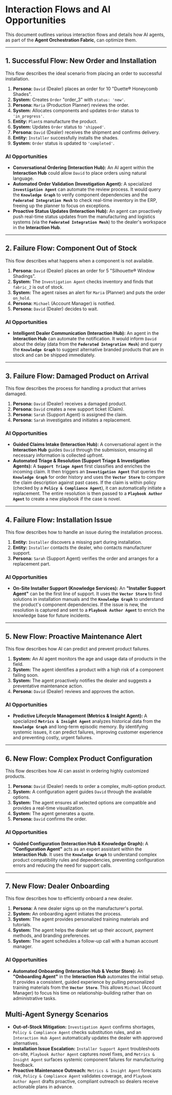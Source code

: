# Interaction Flows and AI Opportunities

This document outlines various interaction flows and details how AI agents, as part of the **Agent Orchestration Fabric**, can optimize them.

---

## 1. Successful Flow: New Order and Installation

This flow describes the ideal scenario from placing an order to successful installation.

1.  **Persona:** `David` (Dealer) places an order for 10 "Duette® Honeycomb Shades".
2.  **System:** Creates `Order` "order_3" with `status: 'new'`.
3.  **Persona:** `Maria` (Production Planner) reviews the order.
4.  **System:** Allocates components and updates `Order` status to `'in_progress'`.
5.  **Entity:** `Plant`s manufacture the product.
6.  **System:** Updates `Order` status to `'shipped'`.
7.  **Persona:** `David` (Dealer) receives the shipment and confirms delivery.
8.  **Entity:** `Installer` successfully installs the shades.
9.  **System:** `Order` status is updated to `'completed'`.

### AI Opportunities

*   **Conversational Ordering (Interaction Hub):** An AI agent within the **Interaction Hub** could allow `David` to place orders using natural language.
*   **Automated Order Validation (Investigation Agent):** A specialized **`Investigation Agent`** can automate the review process. It would query the **`Knowledge Graph`** to verify component dependencies and the **`Federated Integration Mesh`** to check real-time inventory in the ERP, freeing up the planner to focus on exceptions.
*   **Proactive Status Updates (Interaction Hub):** An agent can proactively push real-time status updates from the manufacturing and logistics systems (via the **`Federated Integration Mesh`**) to the dealer's workspace in the **Interaction Hub**.

---

## 2. Failure Flow: Component Out of Stock

This flow describes what happens when a component is not available.

1.  **Persona:** `David` (Dealer) places an order for 5 "Silhouette® Window Shadings".
2.  **System:** The `Investigation Agent` checks inventory and finds that `fabric_2` is out of stock.
3.  **System:** The agent raises an alert for `Maria` (Planner) and puts the order `on_hold`.
4.  **Persona:** `Michael` (Account Manager) is notified.
5.  **Persona:** `David` (Dealer) decides to wait.

### AI Opportunities

*   **Intelligent Dealer Communication (Interaction Hub):** An agent in the **Interaction Hub** can automate the notification. It would inform `David` about the delay (data from the **`Federated Integration Mesh`**) and query the **`Knowledge Graph`** to suggest alternative branded products that are in stock and can be shipped immediately.

---

## 3. Failure Flow: Damaged Product on Arrival

This flow describes the process for handling a product that arrives damaged.

1.  **Persona:** `David` (Dealer) receives a damaged product.
2.  **Persona:** `David` creates a new support ticket (Claim).
3.  **Persona:** `Sarah` (Support Agent) is assigned the claim.
4.  **Persona:** `Sarah` investigates and initiates a replacement.

### AI Opportunities

*   **Guided Claims Intake (Interaction Hub):** A conversational agent in the **Interaction Hub** guides `David` through the submission, ensuring all necessary information is collected upfront.
*   **Automated Triage & Resolution (Support Triage & Investigation Agents):** A **`Support Triage Agent`** first classifies and enriches the incoming claim. It then triggers an **`Investigation Agent`** that queries the **`Knowledge Graph`** for order history and uses the **`Vector Store`** to compare the claim description against past cases. If the claim is within policy (checked by a **`Policy & Compliance Agent`**), it can automatically initiate a replacement. The entire resolution is then passed to a **`Playbook Author Agent`** to create a new playbook if the case is novel.

---

## 4. Failure Flow: Installation Issue

This flow describes how to handle an issue during the installation process.

1.  **Entity:** `Installer` discovers a missing part during installation.
2.  **Entity:** `Installer` contacts the dealer, who contacts manufacturer support.
3.  **Persona:** `Sarah` (Support Agent) verifies the order and arranges for a replacement part.

### AI Opportunities

*   **On-Site Installer Support (Knowledge Services):** An **"Installer Support Agent"** can be the first line of support. It uses the **`Vector Store`** to find solutions in installation manuals and the **`Knowledge Graph`** to understand the product's component dependencies. If the issue is new, the resolution is captured and sent to a **`Playbook Author Agent`** to enrich the knowledge base for future incidents.

---

## 5. New Flow: Proactive Maintenance Alert

This flow describes how AI can predict and prevent product failures.

1.  **System:** An AI agent monitors the age and usage data of products in the field.
2.  **System:** The agent identifies a product with a high risk of a component failing soon.
3.  **System:** The agent proactively notifies the dealer and suggests a preventative maintenance action.
4.  **Persona:** `David` (Dealer) reviews and approves the action.

### AI Opportunities

*   **Predictive Lifecycle Management (Metrics & Insight Agent):** A specialized **`Metrics & Insight Agent`** analyzes historical data from the **`Knowledge Graph`** and long-term episodic memory. By identifying systemic issues, it can predict failures, improving customer experience and preventing costly, urgent failures.

---

## 6. New Flow: Complex Product Configuration

This flow describes how AI can assist in ordering highly customized products.

1.  **Persona:** `David` (Dealer) needs to order a complex, multi-option product.
2.  **System:** A configuration agent guides `David` through the available options.
3.  **System:** The agent ensures all selected options are compatible and provides a real-time visualization.
4.  **System:** The agent generates a quote.
5.  **Persona:** `David` confirms the order.

### AI Opportunities

*   **Guided Configuration (Interaction Hub & Knowledge Graph):** A **"Configuration Agent"** acts as an expert assistant within the **Interaction Hub**. It uses the **`Knowledge Graph`** to understand complex product compatibility rules and dependencies, preventing configuration errors and reducing the need for support calls.

---

## 7. New Flow: Dealer Onboarding

This flow describes how to efficiently onboard a new dealer.

1.  **Persona:** A new dealer signs up on the manufacturer's portal.
2.  **System:** An onboarding agent initiates the process.
3.  **System:** The agent provides personalized training materials and tutorials.
4.  **System:** The agent helps the dealer set up their account, payment methods, and branding preferences.
5.  **System:** The agent schedules a follow-up call with a human account manager.

### AI Opportunities

*   **Automated Onboarding (Interaction Hub & Vector Store):** An **"Onboarding Agent"** in the **Interaction Hub** automates the initial setup. It provides a consistent, guided experience by pulling personalized training materials from the **`Vector Store`**. This allows `Michael` (Account Manager) to focus his time on relationship-building rather than on administrative tasks.

## Multi-Agent Synergy Scenarios

*   **Out-of-Stock Mitigation:** `Investigation Agent` confirms shortages, `Policy & Compliance Agent` checks substitution rules, and an `Interaction Hub Agent` automatically updates the dealer with approved alternatives.
*   **Installation Issue Escalation:** `Installer Support Agent` troubleshoots on-site, `Playbook Author Agent` captures novel fixes, and `Metrics & Insight Agent` surfaces systemic component failures for manufacturing feedback.
*   **Proactive Maintenance Outreach:** `Metrics & Insight Agent` forecasts risk, `Policy & Compliance Agent` validates coverage, and `Playbook Author Agent` drafts proactive, compliant outreach so dealers receive actionable plans in advance.
